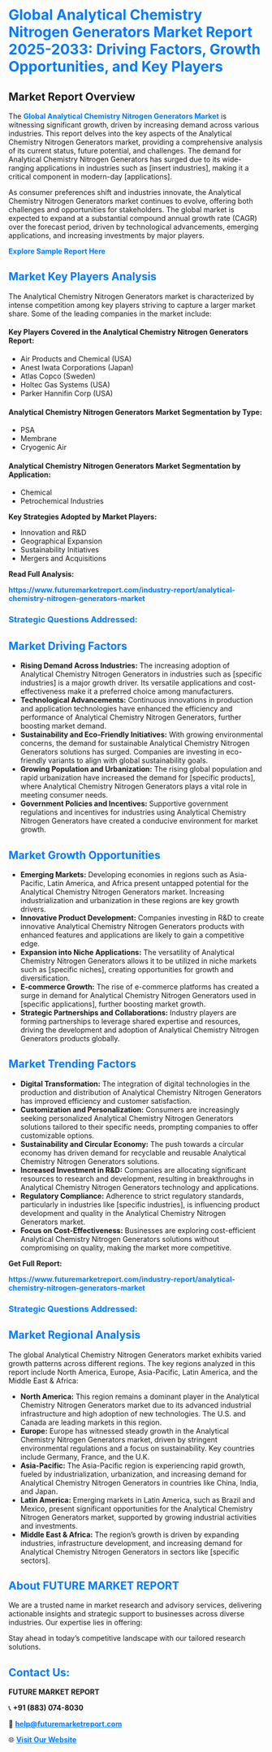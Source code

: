 <h1 style="color: #007BFF;">Global Analytical Chemistry Nitrogen Generators Market Report 2025-2033: Driving Factors, Growth Opportunities, and Key Players</h1>

<section id="overview">
<h2>Market Report Overview</h2>
<p>The <a href="https://www.futuremarketreport.com/industry-report/analytical-chemistry-nitrogen-generators-market" style="color: #007BFF; text-decoration: none;"><strong>Global Analytical Chemistry Nitrogen Generators Market</strong></a> is witnessing significant growth, driven by increasing demand across various industries. This report delves into the key aspects of the Analytical Chemistry Nitrogen Generators market, providing a comprehensive analysis of its current status, future potential, and challenges. The demand for Analytical Chemistry Nitrogen Generators has surged due to its wide-ranging applications in industries such as [insert industries], making it a critical component in modern-day [applications].</p>
<p>As consumer preferences shift and industries innovate, the Analytical Chemistry Nitrogen Generators market continues to evolve, offering both challenges and opportunities for stakeholders. The global market is expected to expand at a substantial compound annual growth rate (CAGR) over the forecast period, driven by technological advancements, emerging applications, and increasing investments by major players.</p>
</section>

<section id="overview">
<p><a href="https://www.futuremarketreport.com/request-sample/reportId=37223" style="color: #007BFF; text-decoration: none;"><strong>Explore Sample Report Here</strong></a></p>
</section>

<section id="key-players">
<h2 style="color: #007BFF;">Market Key Players Analysis</h2>
<p>The Analytical Chemistry Nitrogen Generators market is characterized by intense competition among key players striving to capture a larger market share. Some of the leading companies in the market include:</p>
<h4>Key Players Covered in the Analytical Chemistry Nitrogen Generators Report:</h4>
<ul><li>Air Products and Chemical (USA)</li><li>Anest Iwata Corporations (Japan)</li><li>Atlas Copco (Sweden)</li><li>Holtec Gas Systems (USA)</li><li>Parker Hannifin Corp (USA)</li></ul>
<h4>Analytical Chemistry Nitrogen Generators Market Segmentation by Type:</h4>
<ul><li>PSA</li><li>Membrane</li><li>Cryogenic Air</li></ul>

<h4>Analytical Chemistry Nitrogen Generators Market Segmentation by Application:</h4>
<ul><li>Chemical</li><li>Petrochemical Industries</li></ul>
<p><strong>Key Strategies Adopted by Market Players:</strong></p>
<ul>
<li>Innovation and R&D</li>
<li>Geographical Expansion</li>
<li>Sustainability Initiatives</li>
<li>Mergers and Acquisitions</li>
</ul>
</section>

<section>
<p><strong>Read Full Analysis: </strong></p><a href="https://www.futuremarketreport.com/industry-report/analytical-chemistry-nitrogen-generators-market" style="color: #007BFF; text-decoration: none;"><strong>https://www.futuremarketreport.com/industry-report/analytical-chemistry-nitrogen-generators-market</strong></a>
<h3 style="color: #007BFF;">Strategic Questions Addressed:</h3>
</section>

<section id="driving-factors">
<h2 style="color: #007BFF;">Market Driving Factors</h2>
<ul>
<li><strong>Rising Demand Across Industries:</strong> The increasing adoption of Analytical Chemistry Nitrogen Generators in industries such as [specific industries] is a major growth driver. Its versatile applications and cost-effectiveness make it a preferred choice among manufacturers.</li>
<li><strong>Technological Advancements:</strong> Continuous innovations in production and application technologies have enhanced the efficiency and performance of Analytical Chemistry Nitrogen Generators, further boosting market demand.</li>
<li><strong>Sustainability and Eco-Friendly Initiatives:</strong> With growing environmental concerns, the demand for sustainable Analytical Chemistry Nitrogen Generators solutions has surged. Companies are investing in eco-friendly variants to align with global sustainability goals.</li>
<li><strong>Growing Population and Urbanization:</strong> The rising global population and rapid urbanization have increased the demand for [specific products], where Analytical Chemistry Nitrogen Generators plays a vital role in meeting consumer needs.</li>
<li><strong>Government Policies and Incentives:</strong> Supportive government regulations and incentives for industries using Analytical Chemistry Nitrogen Generators have created a conducive environment for market growth.</li>
</ul>
</section>

<section id="growth-opportunities">
<h2 style="color: #007BFF;">Market Growth Opportunities</h2>
<ul>
<li><strong>Emerging Markets:</strong> Developing economies in regions such as Asia-Pacific, Latin America, and Africa present untapped potential for the Analytical Chemistry Nitrogen Generators market. Increasing industrialization and urbanization in these regions are key growth drivers.</li>
<li><strong>Innovative Product Development:</strong> Companies investing in R&D to create innovative Analytical Chemistry Nitrogen Generators products with enhanced features and applications are likely to gain a competitive edge.</li>
<li><strong>Expansion into Niche Applications:</strong> The versatility of Analytical Chemistry Nitrogen Generators allows it to be utilized in niche markets such as [specific niches], creating opportunities for growth and diversification.</li>
<li><strong>E-commerce Growth:</strong> The rise of e-commerce platforms has created a surge in demand for Analytical Chemistry Nitrogen Generators used in [specific applications], further boosting market growth.</li>
<li><strong>Strategic Partnerships and Collaborations:</strong> Industry players are forming partnerships to leverage shared expertise and resources, driving the development and adoption of Analytical Chemistry Nitrogen Generators products globally.</li>
</ul>
</section>

<section id="trending-factors">
<h2 style="color: #007BFF;">Market Trending Factors</h2>
<ul>
<li><strong>Digital Transformation:</strong> The integration of digital technologies in the production and distribution of Analytical Chemistry Nitrogen Generators has improved efficiency and customer satisfaction.</li>
<li><strong>Customization and Personalization:</strong> Consumers are increasingly seeking personalized Analytical Chemistry Nitrogen Generators solutions tailored to their specific needs, prompting companies to offer customizable options.</li>
<li><strong>Sustainability and Circular Economy:</strong> The push towards a circular economy has driven demand for recyclable and reusable Analytical Chemistry Nitrogen Generators solutions.</li>
<li><strong>Increased Investment in R&D:</strong> Companies are allocating significant resources to research and development, resulting in breakthroughs in Analytical Chemistry Nitrogen Generators technology and applications.</li>
<li><strong>Regulatory Compliance:</strong> Adherence to strict regulatory standards, particularly in industries like [specific industries], is influencing product development and quality in the Analytical Chemistry Nitrogen Generators market.</li>
<li><strong>Focus on Cost-Effectiveness:</strong> Businesses are exploring cost-efficient Analytical Chemistry Nitrogen Generators solutions without compromising on quality, making the market more competitive.</li>
</ul>
</section>

<section>
<p><strong>Get Full Report: </strong></p><a href="https://www.futuremarketreport.com/industry-report/analytical-chemistry-nitrogen-generators-market" style="color: #007BFF; text-decoration: none;"><strong>https://www.futuremarketreport.com/industry-report/analytical-chemistry-nitrogen-generators-market</strong></a>
<h3 style="color: #007BFF;">Strategic Questions Addressed:</h3>
</section>


<section id="regional-analysis">
<h2 style="color: #007BFF;">Market Regional Analysis</h2>
<p>The global Analytical Chemistry Nitrogen Generators market exhibits varied growth patterns across different regions. The key regions analyzed in this report include North America, Europe, Asia-Pacific, Latin America, and the Middle East & Africa:</p>
<ul>
<li><strong>North America:</strong> This region remains a dominant player in the Analytical Chemistry Nitrogen Generators market due to its advanced industrial infrastructure and high adoption of new technologies. The U.S. and Canada are leading markets in this region.</li>
<li><strong>Europe:</strong> Europe has witnessed steady growth in the Analytical Chemistry Nitrogen Generators market, driven by stringent environmental regulations and a focus on sustainability. Key countries include Germany, France, and the U.K.</li>
<li><strong>Asia-Pacific:</strong> The Asia-Pacific region is experiencing rapid growth, fueled by industrialization, urbanization, and increasing demand for Analytical Chemistry Nitrogen Generators in countries like China, India, and Japan.</li>
<li><strong>Latin America:</strong> Emerging markets in Latin America, such as Brazil and Mexico, present significant opportunities for the Analytical Chemistry Nitrogen Generators market, supported by growing industrial activities and investments.</li>
<li><strong>Middle East & Africa:</strong> The region’s growth is driven by expanding industries, infrastructure development, and increasing demand for Analytical Chemistry Nitrogen Generators in sectors like [specific sectors].</li>
</ul>
</section>

<footer>
<h2 style="color: #007BFF;">About FUTURE MARKET REPORT</h2>
<p>We are a trusted name in market research and advisory services, delivering actionable insights and strategic support to businesses across diverse industries. Our expertise lies in offering:</p>

<p>Stay ahead in today’s competitive landscape with our tailored research solutions.</p>

<h2 style="color: #007BFF;">Contact Us:</h2>
<p><strong>FUTURE MARKET REPORT</strong></p>
<p>📞 <strong>+91 (883) 074-8030</strong></p>
<p>📧 <strong><a href="mailto:help@futuremarketreport.com" style="color: #007BFF;">help@futuremarketreport.com</a></strong></p>
<p>🌐 <strong><a href="https://www.futuremarketreport.com/" style="color: #007BFF;">Visit Our Website</a></strong></p>
</footer>